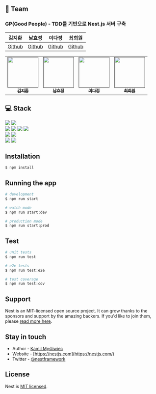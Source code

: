 ## 🧙 Team
### GP(Good People) - TDD를 기반으로 Nest.js 서버 구축

| 김지환                                 | 남효정                                 | 이다정                              | 최희원                                  |
| -------------------------------------- | -------------------------------------- | ----------------------------------- | --------------------------------------- |
| [Github](https://github.com/Kimjipang) | [Github](https://github.com/heyhyo11) | [Github](https://github.com/AimzLee) | [Github](https://github.com/wonbbnote) |

<table>
  <tbody>
    <tr>
      <td align="center"><a href=""><img src="https://i.namu.wiki/i/KrUJMMXswt0EEr9HwEVQmDpsVxQtbidLBC1Wj_B7NlJuH2CYa2lRBMqHJPuA8a-Q0hpSZ6YV_RR684e961T0Cw.webp" width="100px;" alt=""/><br /><sub><b>김지환</b></sub></a><br /></td>
      <td align="center"><a href=""><img src="" width="100px;" alt=""/><br /><sub><b>남효정</b></sub></a><br /></td>
      <td align="center"><a href=""><img src="" width="100px;" alt=""/><br /><sub><b>이다정</b></sub></a><br /></td>
      <td align="center"><a href=""><img src="" width="100px;" alt=""/><br /><sub><b>최희원</b></sub></a><br /></td>
    </tr>
  </tbody>
</table>


## 💻 Stack
<div>
  <img src="https://img.shields.io/badge/TYPESCRIPT-3178C6?style=for-the-badge&logo=TypeScript&logoColor=white">
  <img src="https://img.shields.io/badge/NEST.JS-E0234E?style=for-the-badge&logo=NestJS&logoColor=white">
  <br/>
  <img src="https://img.shields.io/badge/JEST-C21325?style=for-the-badge&logo=Jest&logoColor=white">
  <img src="https://img.shields.io/badge/SLACK-4A154B?style=for-the-badge&logo=Slack&logoColor=white">
  <img src="https://img.shields.io/badge/DOCKER-2496ED?style=for-the-badge&logo=Docker&logoColor=white">
  <img src="https://img.shields.io/badge/MySQL-4479A1?style=for-the-badge&logo=MySQL&logoColor=white">
  <br/>
  <img src="https://img.shields.io/badge/AMAZON CLOUDWATCH-FF4F8B?style=for-the-badge&logo=Amazon CloudWatch&logoColor=white">
  <img src="https://img.shields.io/badge/AMAZON ECS-FF9900?style=for-the-badge&logo=Amazon ECS&logoColor=white">
  <br/>
  <img src="https://img.shields.io/badge/GITHUB-181717?style=for-the-badge&logo=GitHub&logoColor=white">
  <img src="https://img.shields.io/badge/GITHUB ACTIONS-2088FF?style=for-the-badge&logo=Github Actions&logoColor=white">
</div>

## Installation

```bash
$ npm install
```

## Running the app

```bash
# development
$ npm run start

# watch mode
$ npm run start:dev

# production mode
$ npm run start:prod
```

## Test

```bash
# unit tests
$ npm run test

# e2e tests
$ npm run test:e2e

# test coverage
$ npm run test:cov
```

## Support

Nest is an MIT-licensed open source project. It can grow thanks to the sponsors and support by the amazing backers. If you'd like to join them, please [read more here](https://docs.nestjs.com/support).

## Stay in touch

- Author - [Kamil Myśliwiec](https://kamilmysliwiec.com)
- Website - [https://nestjs.com](https://nestjs.com/)
- Twitter - [@nestframework](https://twitter.com/nestframework)

## License

Nest is [MIT licensed](LICENSE).
